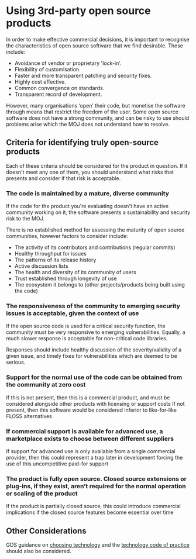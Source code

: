 # Using 3rd-party open source products

In order to make effective commercial decisions, it is important to recognise the characteristics of open source software that we find desirable. These include:

* Avoidance of vendor or proprietary 'lock-in'.
* Flexibility of customisation.
* Faster and more transparent patching and security fixes.
* Highly cost effective.
* Common convergence on standards.
* Transparent record of development.

However, many organisations ‘open’ their code, but monetise the software through means that restrict the freedom of the user. Some open source software does not have a strong community, and can be risky to use should problems arise which the MOJ does not understand how to resolve.

## Criteria for identifying truly open-source products

Each of these criteria should be considered for the product in question. If it doesn't meet any one of them, you should understand what risks that presents and consider if that risk is acceptable.

### The code is maintained by a mature, diverse community

If the code for the product you're evaluating doesn't have an active community working on it, the software presents a sustainability and security risk to the MOJ.

There is no established method for assessing the maturity of open source communities, however factors to consider include:

- The activity of its contributors and contributions (regular commits)
- Healthy throughput for issues
- The patterns of its release history
- Active discussion lists
- The health and diversity of its community of users
- Trust established through longevity of use
- The ecosystem it belongs to (other projects/products being built using the code)

### The responsiveness of the community to emerging security issues is acceptable, given the context of use

If the open source code is used for a critical security function, the community must be very responsive to emerging vulnerabilities. Equally, a much slower response is acceptable for non-critical code libraries.

Responses should include healthy discussion of the severity/validity of a given issue, and timely fixes for vulnerabilities which are deemed to be serious.

### Support for the normal use of the code can be obtained from the community at zero cost

If this is not present, then this is a commercial product, and must be considered alongside other products with licensing or support costs
If not present, then this software would be considered inferior to like-for-like FLOSS alternatives

### If commercial support is available for advanced use, a marketplace exists to choose between different suppliers

If support for advanced use is only available from a single commercial provider, then this could represent a trap later in development forcing the use of this uncompetitive paid-for support

### The product is fully open source. Closed source extensions or plug-ins, if they exist, aren’t required for the normal operation or scaling of the product

If the product is partially closed source, this could introduce commercial implications if the closed source features become essential over time

## Other Considerations

GDS guidance on [choosing technology](https://www.gov.uk/service-manual/technology/choosing-technology-an-introduction#what-to-consider-when-choosing-technology) and the [technology code of practice](https://www.gov.uk/government/publications/technology-code-of-practice/technology-code-of-practice) should also be considered.
